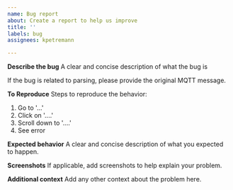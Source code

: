 ```yaml
---
name: Bug report
about: Create a report to help us improve
title: ''
labels: bug
assignees: kpetremann

---
```


**Describe the bug**
A clear and concise description of what the bug is

If the bug is related to parsing, please provide the original MQTT message.

**To Reproduce**
Steps to reproduce the behavior:
1. Go to '...'
2. Click on '....'
3. Scroll down to '....'
4. See error

**Expected behavior**
A clear and concise description of what you expected to happen.

**Screenshots**
If applicable, add screenshots to help explain your problem.

**Additional context**
Add any other context about the problem here.
